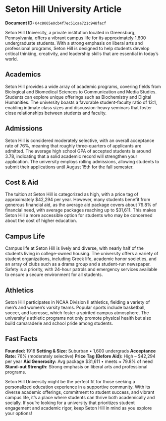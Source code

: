 # Seton Hill University Article

**Document ID:** `04c8005e0cb4f7ec51caa721c948facf`

Seton Hill University, a private institution located in Greensburg, Pennsylvania, offers a vibrant campus life for its approximately 1,600 undergraduate students. With a strong emphasis on liberal arts and professional programs, Seton Hill is designed to help students develop critical thinking, creativity, and leadership skills that are essential in today’s world.

## Academics
Seton Hill provides a wide array of academic programs, covering fields from Biological and Biomedical Sciences to Communication and Media Studies. Students can explore unique offerings such as Biochemistry and Digital Humanities. The university boasts a favorable student-faculty ratio of 13:1, enabling intimate class sizes and discussion-heavy seminars that foster close relationships between students and faculty.

## Admissions
Seton Hill is considered moderately selective, with an overall acceptance rate of 76%, meaning that roughly three-quarters of applicants are admitted. The average high school GPA of accepted students is around 3.78, indicating that a solid academic record will strengthen your application. The university employs rolling admissions, allowing students to submit their applications until August 15th for the fall semester.

## Cost & Aid
The tuition at Seton Hill is categorized as high, with a price tag of approximately $42,294 per year. However, many students benefit from generous financial aid, as the average aid package covers about 79.8% of financial need, with average packages reaching up to $31,611. This makes Seton Hill a more accessible option for students who may be concerned about the cost of higher education.

## Campus Life
Campus life at Seton Hill is lively and diverse, with nearly half of the students living in college-owned housing. The university offers a variety of student organizations, including Greek life, academic honor societies, and an array of clubs such as a drama group and a student-run newspaper. Safety is a priority, with 24-hour patrols and emergency services available to ensure a secure environment for all students.

## Athletics
Seton Hill participates in NCAA Division II athletics, fielding a variety of men’s and women’s varsity teams. Popular sports include basketball, soccer, and lacrosse, which foster a spirited campus atmosphere. The university's athletic programs not only promote physical health but also build camaraderie and school pride among students.

## Fast Facts
**Founded:** 1918
**Setting & Size:** Suburban • 1,600 undergrads
**Acceptance Rate:** 76% (moderately selective)
**Price Tag (Before Aid):** High – $42,294 per year
**Aid Generosity:** Avg package $31,611 • meets ≈ 79.8% of need
**Stand-out Strength:** Strong emphasis on liberal arts and professional programs.

Seton Hill University might be the perfect fit for those seeking a personalized education experience in a supportive community. With its diverse academic offerings, commitment to student success, and vibrant campus life, it’s a place where students can thrive both academically and socially. If you’re looking for a university that prioritizes student engagement and academic rigor, keep Seton Hill in mind as you explore your options!
